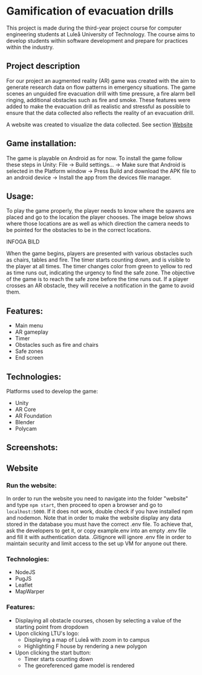# Gamification of evacuation drills
This project is made during the third-year project course for computer engineering students at Luleå University of Technology. The course aims to develop students within software development and prepare for practices within the industry.

## Project description 
For our project an augmented reality (AR) game was created with the aim to generate research data on flow patterns in emergency situations. The game scenes an unguided fire evacuation drill with time pressure, a fire alarm bell ringing, additional obstacles such as fire and smoke. These features were added to make the evacuation drill as realistic and stressful as possible to ensure that the data collected also reflects the reality of an evacuation drill.

A website was created to visualize the data collected. See section [Website](#website)

## Game installation: 
The game is playable on Android as for now. To install the game follow these steps in Unity:
	File -> Build settings… -> Make sure that Android is selected in the Platform window -> Press Build and download the APK file to an android device -> Install the app from the devices file manager.

## Usage: 
To play the game properly, the player needs to know where the spawns are placed and go to the location the player chooses. The image below shows where those locations are as well as which direction the camera needs to be pointed for the obstacles to be in the correct locations.

INFOGA BILD

When the game begins, players are presented with various obstacles such as chairs, tables and fire. The timer starts counting down, and is visible to the player at all times. The timer changes color from green to yellow to red as time runs out, indicating the urgency to find the safe zone. The objective of the game is to reach the safe zone before the time runs out. If a player crosses an AR obstacle, they will receive a notification in the game to avoid them.

## Features:

* Main menu
* AR gameplay
* Timer
* Obstacles such as fire and chairs
* Safe zones
* End screen

## Technologies: 
Platforms used to develop the game:

* Unity
* AR Core
* AR Foundation
* Blender
* Polycam

## Screenshots: 

## <a name="website"></a>Website

### Run the website:
In order to run the website you need to navigate into the folder "website" and type `npm start`, then proceed to open a browser and go to `localhost:5000`. If it does not work, double check if you have installed npm and nodemon.
Note that in order to make the website display any data stored in the database you must have the correct .env file. To achieve that, ask the developers to get it, or copy example.env into an empty .env file and fill it with authentication data. .Gitignore will ignore .env file in order to maintain security and limit access to the set up VM for anyone out there.

### Technologies:
 
* NodeJS
* PugJS
* Leaflet
* MapWarper

### Features:
- Displaying all obstacle courses, chosen by selecting a value of the starting point from dropdown
- Upon clicking LTU's logo:
  - Displaying a map of Luleå with zoom in to campus
  - Highlighting F house by rendering a new polygon
- Upon clicking the start button:
  - Timer starts counting down
  - The georeferenced game model is rendered
